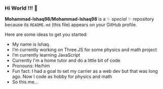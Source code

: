### Hi World !!! 👋

**Mohammad-Ishaq98/Mohammad-Ishaq98** is a ✨ _special_ ✨ repository because its `README.md` (this file) appears on your GitHub profile.

Here are some ideas to get you started:
-  My name is Ishaq.
-  I’m currently working on Three.JS for some physics and math project
-  I’m currently learning JavaScript
-  Currently I'm a home tutor and do a little bit of code
-  Pronouns: He/him
-  Fun fact: I had a goal to set my carrier as a web dev but that was long ago. Now I code as hobby for physics and math
-  So this me...

